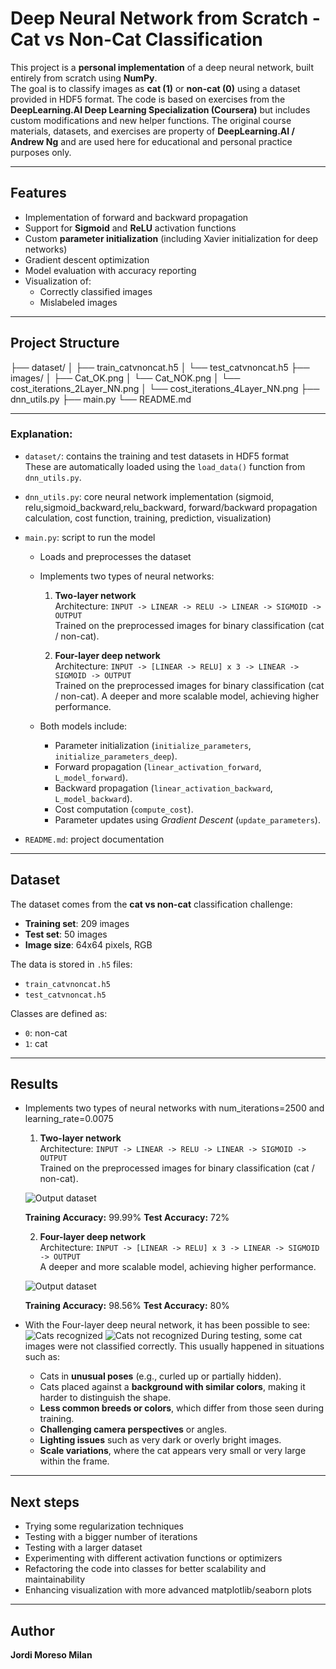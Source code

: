 # Deep Neural Network from Scratch - Cat vs Non-Cat Classification

This project is a **personal implementation** of a deep neural network, built entirely from scratch using **NumPy**.  
The goal is to classify images as **cat (1)** or **non-cat (0)** using a dataset provided in HDF5 format.
The code is based on exercises from the **DeepLearning.AI Deep Learning Specialization (Coursera)** but includes custom modifications and new helper functions.
The original course materials, datasets, and exercises are property of **DeepLearning.AI / Andrew Ng** and are used here for educational and personal practice purposes only.

---

## Features

- Implementation of forward and backward propagation
- Support for **Sigmoid** and **ReLU** activation functions
- Custom **parameter initialization** (including Xavier initialization for deep networks)
- Gradient descent optimization
- Model evaluation with accuracy reporting
- Visualization of:
  - Correctly classified images
  - Mislabeled images

---

## Project Structure

├── dataset/
│ ├── train_catvnoncat.h5
│ └── test_catvnoncat.h5
├── images/
│ ├── Cat_OK.png
│ └── Cat_NOK.png
│ └── cost_iterations_2Layer_NN.png
│ └── cost_iterations_4Layer_NN.png
├── dnn_utils.py
├── main.py
└── README.md

---

### Explanation:
- `dataset/`: contains the training and test datasets in HDF5 format  
  These are automatically loaded using the `load_data()` function from `dnn_utils.py`.  
- `dnn_utils.py`: core neural network implementation (sigmoid, relu,sigmoid_backward,relu_backward, forward/backward propagation calculation, cost function, training, prediction, visualization)   
- `main.py`: script to run the model 
  - Loads and preprocesses the dataset
  - Implements two types of neural networks:
    1. **Two-layer network**  
       Architecture: `INPUT -> LINEAR -> RELU -> LINEAR -> SIGMOID -> OUTPUT`  
       Trained on the preprocessed images for binary classification (cat / non-cat).

    2. **Four-layer deep network**  
       Architecture: `INPUT -> [LINEAR -> RELU] x 3 -> LINEAR -> SIGMOID -> OUTPUT`  
       Trained on the preprocessed images for binary classification (cat / non-cat).
       A deeper and more scalable model, achieving higher performance.
    
  - Both models include:
    - Parameter initialization (`initialize_parameters`, `initialize_parameters_deep`).
    - Forward propagation (`linear_activation_forward`, `L_model_forward`).
    - Backward propagation (`linear_activation_backward`, `L_model_backward`).
    - Cost computation (`compute_cost`).
    - Parameter updates using *Gradient Descent* (`update_parameters`).

- `README.md`: project documentation 

---

## Dataset

The dataset comes from the **cat vs non-cat** classification challenge:  
- **Training set**: 209 images  
- **Test set**: 50 images  
- **Image size**: 64x64 pixels, RGB  

The data is stored in `.h5` files:
- `train_catvnoncat.h5`
- `test_catvnoncat.h5`

Classes are defined as:
- `0`: non-cat
- `1`: cat

---

## Results
- Implements two types of neural networks with num_iterations=2500 and learning_rate=0.0075
    1. **Two-layer network**  
       Architecture: `INPUT -> LINEAR -> RELU -> LINEAR -> SIGMOID -> OUTPUT`  
       Trained on the preprocessed images for binary classification (cat / non-cat).

    ![Output dataset](images/cost_iterations_2Layer_NN.png)
    
    **Training Accuracy:** 99.99%
    **Test Accuracy:** 72%

    2. **Four-layer deep network**  
       Architecture: `INPUT -> [LINEAR -> RELU] x 3 -> LINEAR -> SIGMOID -> OUTPUT`  
       A deeper and more scalable model, achieving higher performance.

    ![Output dataset](images/cost_iterations_4Layer_NN.png)
    
    **Training Accuracy:** 98.56%
    **Test Accuracy:** 80%

-   With the Four-layer deep neural network, it has been possible to see:
    ![Cats recognized](images/Cat_OK.png)
    ![Cats not recognized](images/Cat_NOK.png)
    During testing, some cat images were not classified correctly. This usually happened in situations such as:
    - Cats in **unusual poses** (e.g., curled up or partially hidden).
    - Cats placed against a **background with similar colors**, making it harder to distinguish the shape.
    - **Less common breeds or colors**, which differ from those seen during training.
    - **Challenging camera perspectives** or angles.
    - **Lighting issues** such as very dark or overly bright images.
    - **Scale variations**, where the cat appears very small or very large within the frame.

---

## Next steps
- Trying some regularization techniques
- Testing with a bigger number of iterations 
- Testing with a larger dataset
- Experimenting with different activation functions or optimizers
- Refactoring the code into classes for better scalability and maintainability
- Enhancing visualization with more advanced matplotlib/seaborn plots

---

## Author

**Jordi Moreso Milan**